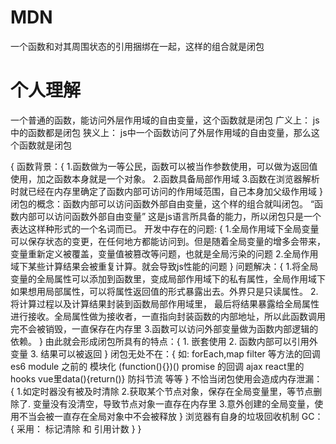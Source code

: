 #  MDN 
一个函数和对其周围状态的引用捆绑在一起，这样的组合就是闭包

# 个人理解
一个普通的函数，能访问外层作用域的自由变量，这个函数就是闭包
广义上： js中的函数都是闭包
狭义上： js中一个函数访问了外层作用域的自由变量，那么这个函数就是闭包


{
    函数背景：{
        1.函数做为一等公民，函数可以被当作参数使用，可以做为返回值使用，加之函数本身就是一个对象。
        2.函数具备局部作用域
        3.函数在浏览器解析时就已经在内存里确定了函数内部可访问的作用域范围，自己本身加父级作用域
    }
    闭包的概念：函数内部可以访问函数外部自由变量，这个样的组合就叫闭包。 “函数内部可以访问函数外部自由变量” 这是js语言所具备的能力，所以闭包只是一个表达这样种形式的一个名词而已。
    开发中存在的问题: {
        1.全局作用域下全局变量可以保存状态的变更，在任何地方都能访问到。但是随着全局变量的增多会带来，变量重新定义被覆盖，变量值被篡改等问题，也就是全局污染的问题
        2.全局作用域下某些计算结果会被重复计算。就会导致js性能的问题
    }
    问题解决：{
        1.将全局变量的全局属性可以添加到函数里，变成局部作用域下的私有属性，全局作用域下如果想用局部属性，可以将属性返回值的形式暴露出去。外界只是只读属性。
        2.将计算过程以及计算结果封装到函数局部作用域里， 最后将结果暴露给全局属性进行接收。全局属性做为接收者，一直指向封装函数的内部地址，所以此函数调用完不会被销毁，一直保存在内存里
        3.函数可以访问外部变量做为函数内部逻辑的依赖。
    }
    由此就会形成闭包所具有的特点：{
        1. 嵌套使用
        2. 函数内部可以引用外变量
        3. 结果可以被返回
    }
    闭包无处不在：{
        如: forEach,map filter 等方法的回调
        es6 module 之前的 模块化 (function(){})()
        promise 的回调
        ajax
        react里的 hooks
        vue里data(){return()}
        防抖节流
        等等
    }
    不恰当闭包使用会造成内存泄漏：{
        1.如定时器没有被及时清除
        2.获取某个节点对象，保存在全局变量里，等节点删除了. 变量没有没清空，导致节点对象一直存在内存里
        3.意外创建的全局变量，使用不当会被一直存在全局对象中不会被释放
    }
    浏览器有自身的垃圾回收机制 GC：{
        采用： 标记清除 和 引用计数
    }
}